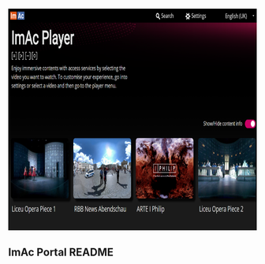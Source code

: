 <p align="center">
    <img height="450px" width="800px" src="./portal/img/portal_screenshot.png" />
</p>

## ImAc Portal README
